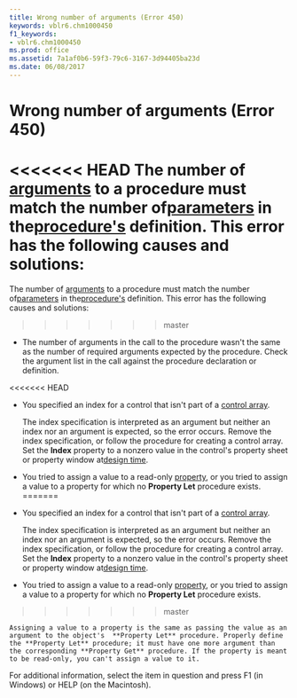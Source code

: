 ```yaml
---
title: Wrong number of arguments (Error 450)
keywords: vblr6.chm1000450
f1_keywords:
- vblr6.chm1000450
ms.prod: office
ms.assetid: 7a1af0b6-59f3-79c6-3167-3d94405ba23d
ms.date: 06/08/2017
---
```



# Wrong number of arguments (Error 450)

<<<<<<< HEAD
The number of [arguments](../../Glossary/vbe-glossary.md) to a procedure must match the number of[parameters](../../Glossary/vbe-glossary.md) in the[procedure's](../../Glossary/vbe-glossary.md) definition. This error has the following causes and solutions:
=======
The number of [arguments](../../Glossary/vbe-glossary.md#argument) to a procedure must match the number of[parameters](../../Glossary/vbe-glossary.md#parameter) in the[procedure's](../../Glossary/vbe-glossary.md#procedure) definition. This error has the following causes and solutions:
>>>>>>> master



- The number of arguments in the call to the procedure wasn't the same as the number of required arguments expected by the procedure. Check the argument list in the call against the procedure declaration or definition.
    
<<<<<<< HEAD
- You specified an index for a control that isn't part of a [control array](../../Glossary/vbe-glossary.md).
    
    The index specification is interpreted as an argument but neither an index nor an argument is expected, so the error occurs. Remove the index specification, or follow the procedure for creating a control array. Set the  **Index** property to a nonzero value in the control's property sheet or property window at[design time](../../Glossary/vbe-glossary.md).
    
- You tried to assign a value to a read-only [property](../../Glossary/vbe-glossary.md), or you tried to assign a value to a property for which no  **Property Let** procedure exists.
=======
- You specified an index for a control that isn't part of a [control array](../../Glossary/vbe-glossary.md#control-array).
    
    The index specification is interpreted as an argument but neither an index nor an argument is expected, so the error occurs. Remove the index specification, or follow the procedure for creating a control array. Set the  **Index** property to a nonzero value in the control's property sheet or property window at[design time](../../Glossary/vbe-glossary.md#design-time).
    
- You tried to assign a value to a read-only [property](../../Glossary/vbe-glossary.md#property), or you tried to assign a value to a property for which no  **Property Let** procedure exists.
>>>>>>> master
    
    Assigning a value to a property is the same as passing the value as an argument to the object's  **Property Let** procedure. Properly define the **Property Let** procedure; it must have one more argument than the corresponding **Property Get** procedure. If the property is meant to be read-only, you can't assign a value to it.
    

For additional information, select the item in question and press F1 (in Windows) or HELP (on the Macintosh).

